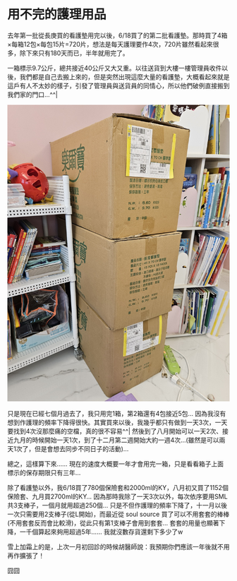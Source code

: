 # 用不完的護理用品

去年第一批從長庚買的看護墊用完以後，6/18買了的第二批看護墊。那時買了4箱×每箱12包×每包15片=720片，想法是每天護理要作4次，720片雖然看起來很多，除下來只有180天而已，半年就用完了。

一箱標示9.7公斤，總共接近40公斤又大又重。以往送貨到大樓一樓管理員收件以後，我們都是自己去搬上來的，但是突然出現這麼大量的看護墊，大概看起來就是這戶有人不太妙的樣子，引發了管理員與送貨員的同情心，所以他們破例直接搬到我們家的門口…^^|

![看護墊外箱照片](2024.1.18.jpg)

只是現在已經七個月過去了，我只用完1箱，第2箱還有4包接近5包… 因為我沒有想到作護理的頻率下降得很快。其實買來以後，我幾乎都只有做到一天3次，一天要找到4次沒那麼痛的空檔，真的很不容易^^| 然後到了八月開始可以一天2次、接近九月的時候開始一天1次，到了十二月第二週開始大約一週4次…(雖然是可以兩天1次了，但是會想去同步不同日子的活動)…

總之，這樣算下來…… 現在的速度大概要一年才會用完一箱，只是看看箱子上面標示的保存期限只有三年…

除了看護墊以外，我6/18買了780個保險套和2000ml的KY，八月初又買了1152個保險套、九月買2700ml的KY… 因為那時我除了一天3次以外，每次依序要用SML共3支棒子，一個月就用超過250個… 只是不但作護理的頻率下降了，十一月以後一次只需要用2支棒子(從L開始)，而最近從 soul source 買了可以不用套套的棒棒 (不用套套反而會比較滑)，從此只有第1支棒子會用到套套… 套套的用量也顯著下降，一千個算起來夠用超過5年…… 我就沒數存貨還剩下多少了w

雪上加霜上的是，上次一月初回診的時候胡醫師說：我預期你們應該一年後就不用再作擴張了！

囧囧
